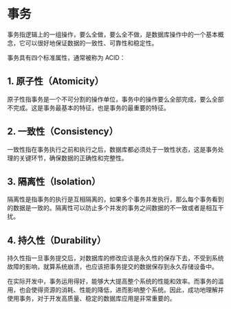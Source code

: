 # 事务

事务指逻辑上的一组操作，要么全做，要么全不做，是数据库操作中的一个基本概念，它可以很好地保证数据的一致性、可靠性和稳定性。

事务具有四个标准属性，通常被称为 ACID：

## 1. 原子性（Atomicity）

原子性指事务是一个不可分割的操作单位，事务中的操作要么全部完成，要么全部不完成。这是事务最基本的特征，也是事务的最重要的特征。

## 2. 一致性（Consistency）

一致性指在事务执行之前和执行之后，数据库都必须处于一致性状态，这是事务处理的关键环节，确保数据的正确性和完整性。

## 3. 隔离性（Isolation）

隔离性是指事务的执行是互相隔离的，如果多个事务并发执行，那么每个事务看到的数据是一致的。隔离性可以防止多个并发的事务之间数据的不一致或者是相互干扰。

## 4. 持久性（Durability）

持久性指一旦事务提交后，对数据库的修改应该是永久性的保存下去，不受到系统故障的影响，就算系统崩溃，也应该把事务提交的数据保存到永久存储设备中。

在实际开发中，事务运用得好，能够大大提高整个系统的性能和效率。而事务的滥用，也会使得资源的消耗、性能的降低，进而影响整个系统。因此，成功地理解并使用事务，对于开发高质量、稳定的数据库应用是非常重要的。